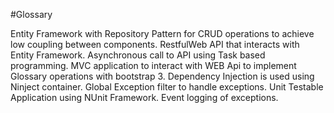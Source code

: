 #Glossary


Entity Framework with Repository Pattern for CRUD operations to achieve low coupling between components.
RestfulWeb API that interacts with Entity Framework.
Asynchronous call to API using Task based programming.
MVC application to interact with WEB Api to implement Glossary operations with bootstrap 3.
Dependency Injection is used using Ninject container.
Global Exception filter to handle exceptions.
Unit Testable Application using NUnit Framework.
Event logging of exceptions. 
